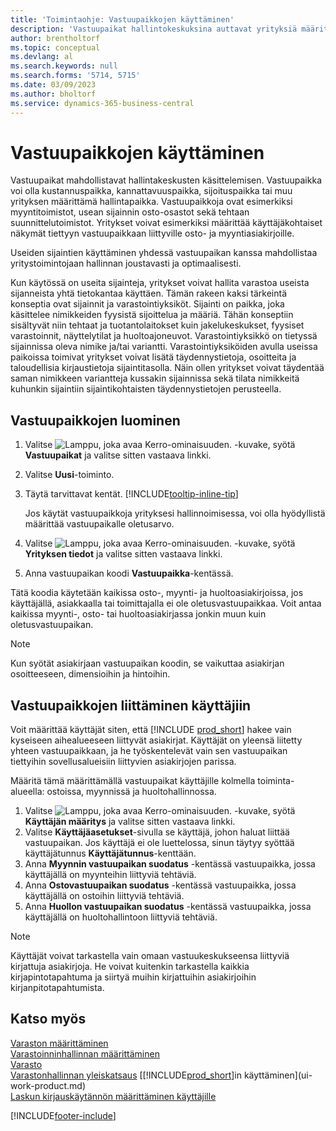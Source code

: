 ```yaml
---
title: 'Toimintaohje: Vastuupaikkojen käyttäminen'
description: 'Vastuupaikat hallintokeskuksina auttavat yrityksiä määrittämällä käyttäjäkohtaiset näkymät myynti- ja ostoasiakirjoista, jotka liittyvät yksinomaan tiettyyn vastuukeskukseen.'
author: brentholtorf
ms.topic: conceptual
ms.devlang: al
ms.search.keywords: null
ms.search.forms: '5714, 5715'
ms.date: 03/09/2023
ms.author: bholtorf
ms.service: dynamics-365-business-central
---
```

# <a name="work-with-responsibility-centers"></a>Vastuupaikkojen käyttäminen

Vastuupaikat mahdollistavat hallintakeskusten käsittelemisen. Vastuupaikka voi olla kustannuspaikka, kannattavuuspaikka, sijoituspaikka tai muu yrityksen määrittämä hallintapaikka. Vastuupaikkoja ovat esimerkiksi myyntitoimistot, usean sijainnin osto-osastot sekä tehtaan suunnittelutoimistot. Yritykset voivat esimerkiksi määrittää käyttäjäkohtaiset näkymät tiettyyn vastuupaikkaan liittyville osto- ja myyntiasiakirjoille.  

Useiden sijaintien käyttäminen yhdessä vastuupaikan kanssa mahdollistaa yritystoimintojaan hallinnan joustavasti ja optimaalisesti.

Kun käytössä on useita sijainteja, yritykset voivat hallita varastoa useista sijanneista yhtä tietokantaa käyttäen. Tämän rakeen kaksi tärkeintä konseptia ovat sijainnit ja varastointiyksiköt. Sijainti on paikka, joka käsittelee nimikkeiden fyysistä sijoittelua ja määriä. Tähän konseptiin sisältyvät niin tehtaat ja tuotantolaitokset kuin jakelukeskukset, fyysiset varastoinnit, näyttelytilat ja huoltoajoneuvot. Varastointiyksikkö on tietyssä sijainnissa oleva nimike ja/tai variantti. Varastointiyksiköiden avulla useissa paikoissa toimivat yritykset voivat lisätä täydennystietoja, osoitteita ja taloudellisia kirjaustietoja sijaintitasolla. Näin ollen yritykset voivat täydentää saman nimikkeen variantteja kussakin sijainnissa sekä tilata nimikkeitä kuhunkin sijaintiin sijaintikohtaisten täydennystietojen perusteella.  

## <a name="to-set-up-a-responsibility-center"></a>Vastuupaikkojen luominen

1. Valitse ![Lamppu, joka avaa Kerro-ominaisuuden.](media/ui-search/search_small.png "Kerro, mitä haluat tehdä") -kuvake, syötä **Vastuupaikat** ja valitse sitten vastaava linkki.  
2. Valitse **Uusi**-toiminto.  
3. Täytä tarvittavat kentät. [!INCLUDE[tooltip-inline-tip](includes/tooltip-inline-tip_md.md)]  

    Jos käytät vastuupaikkoja yrityksesi hallinnoimisessa, voi olla hyödyllistä määrittää vastuupaikalle oletusarvo.
4. Valitse ![Lamppu, joka avaa Kerro-ominaisuuden.](media/ui-search/search_small.png "Kerro, mitä haluat tehdä") -kuvake, syötä **Yrityksen tiedot** ja valitse sitten vastaava linkki.
5. Anna vastuupaikan koodi **Vastuupaikka**-kentässä.

Tätä koodia käytetään kaikissa osto-, myynti- ja huoltoasiakirjoissa, jos käyttäjällä, asiakkaalla tai toimittajalla ei ole oletusvastuupaikkaa. Voit antaa kaikissa myynti-, osto- tai huoltoasiakirjassa jonkin muun kuin oletusvastuupaikan.

> [!NOTE]  
> Kun syötät asiakirjaan vastuupaikan koodin, se vaikuttaa asiakirjan osoitteeseen, dimensioihin ja hintoihin.  

## <a name="to-assign-responsibility-centers-to-users"></a>Vastuupaikkojen liittäminen käyttäjiin

Voit määrittää käyttäjät siten, että [!INCLUDE [prod_short](includes/prod_short.md)] hakee vain kyseiseen aihealueeseen liittyvät asiakirjat. Käyttäjät on yleensä liitetty yhteen vastuupaikkaan, ja he työskentelevät vain sen vastuupaikan tiettyihin sovellusalueisiin liittyvien asiakirjojen parissa.  

Määritä tämä määrittämällä vastuupaikat käyttäjille kolmella toiminta-alueella: ostoissa, myynnissä ja huoltohallinnossa.  

1. Valitse ![Lamppu, joka avaa Kerro-ominaisuuden.](media/ui-search/search_small.png "Kerro, mitä haluat tehdä") -kuvake, syötä **Käyttäjän määritys** ja valitse sitten vastaava linkki.  
2. Valitse **Käyttäjäasetukset**-sivulla se käyttäjä, johon haluat liittää vastuupaikan. Jos käyttäjä ei ole luettelossa, sinun täytyy syöttää käyttäjätunnus **Käyttäjätunnus**-kenttään.  
3. Anna **Myynnin vastuupaikan suodatus** -kentässä vastuupaikka, jossa käyttäjällä on myynteihin liittyviä tehtäviä.  
4. Anna **Ostovastuupaikan suodatus** -kentässä vastuupaikka, jossa käyttäjällä on ostoihin liittyviä tehtäviä.  
5. Anna **Huollon vastuupaikan suodatus** -kentässä vastuupaikka, jossa käyttäjällä on huoltohallintoon liittyviä tehtäviä.  

> [!NOTE]  
> Käyttäjät voivat tarkastella vain omaan vastuukeskukseensa liittyviä kirjattuja asiakirjoja. He voivat kuitenkin tarkastella kaikkia kirjapintotapahtuma ja siirtyä muihin kirjattuihin asiakirjoihin kirjanpitotapahtumista.

## <a name="see-also"></a>Katso myös

[Varaston määrittäminen](inventory-setup-inventory.md)  
[Varastoinninhallinnan määrittäminen](warehouse-setup-warehouse.md)  
[Varasto](inventory-manage-inventory.md)  
[Varastonhallinnan yleiskatsaus](design-details-warehouse-management.md)
[[!INCLUDE[prod_short](includes/prod_short.md)]in käyttäminen](ui-work-product.md)  
[Laskun kirjauskäytännön määrittäminen käyttäjille](admin-setup-invoice-posting-policy.md)

[!INCLUDE[footer-include](includes/footer-banner.md)]
